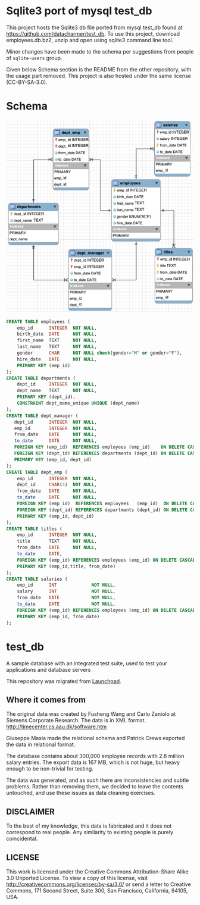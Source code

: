 # Sqlite3 port of mysql test_db

This project hosts the Sqlite3 db file ported from mysql test_db found at https://github.com/datacharmer/test_db.  To use this project, download employees.db.bz2, unzip and open using sqlite3 command line tool.

Minor changes have been made to the schema per suggestions from people of `sqlite-users` group.

Given below Schema section is the README from the other repository, with the usage part removed.  This project is also hosted under the same license (CC-BY-SA-3.0).

# Schema

![Schema Image](employees-schema.png?raw=true)

```sql
CREATE TABLE employees (
    emp_id      INTEGER  NOT NULL,
    birth_date  DATE     NOT NULL,
    first_name  TEXT     NOT NULL,
    last_name   TEXT     NOT NULL,
    gender      CHAR     NOT NULL check(gender="M" or gender="F"),    
    hire_date   DATE     NOT NULL,
    PRIMARY KEY (emp_id)
);
CREATE TABLE departments (
    dept_id     INTEGER  NOT NULL,
    dept_name   TEXT     NOT NULL,
    PRIMARY KEY (dept_id),
    CONSTRAINT dept_name_unique UNIQUE (dept_name)
);
CREATE TABLE dept_manager (
   dept_id      INTEGER  NOT NULL,
   emp_id       INTEGER  NOT NULL,
   from_date    DATE     NOT NULL,
   to_date      DATE     NOT NULL,
   FOREIGN KEY (emp_id)  REFERENCES employees (emp_id)    ON DELETE CASCADE,
   FOREIGN KEY (dept_id) REFERENCES departments (dept_id) ON DELETE CASCADE,
   PRIMARY KEY (emp_id, dept_id)
);
CREATE TABLE dept_emp (
    emp_id      INTEGER  NOT NULL,
    dept_id     CHAR(4)  NOT NULL,
    from_date   DATE     NOT NULL,
    to_date     DATE     NOT NULL,
    FOREIGN KEY (emp_id)  REFERENCES employees   (emp_id)  ON DELETE CASCADE,
    FOREIGN KEY (dept_id) REFERENCES departments (dept_id) ON DELETE CASCADE,
    PRIMARY KEY (emp_id, dept_id)
);
CREATE TABLE titles (
    emp_id      INTEGER  NOT NULL,
    title       TEXT     NOT NULL,
    from_date   DATE     NOT NULL,
    to_date     DATE,
    FOREIGN KEY (emp_id) REFERENCES employees (emp_id) ON DELETE CASCADE,
    PRIMARY KEY (emp_id,title, from_date)
);
CREATE TABLE salaries (
    emp_id      INT             NOT NULL,
    salary      INT             NOT NULL,
    from_date   DATE            NOT NULL,
    to_date     DATE            NOT NULL,
    FOREIGN KEY (emp_id) REFERENCES employees (emp_id) ON DELETE CASCADE,
    PRIMARY KEY (emp_id, from_date)
);
```

# test_db

A sample database with an integrated test suite, used to test your applications and database servers

This repository was migrated from [Launchpad](https://launchpad.net/test-db).

## Where it comes from

The original data was created by Fusheng Wang and Carlo Zaniolo at 
Siemens Corporate Research. The data is in XML format.
http://timecenter.cs.aau.dk/software.htm

Giuseppe Maxia made the relational schema and Patrick Crews exported
the data in relational format.

The database contains about 300,000 employee records with 2.8 million 
salary entries. The export data is 167 MB, which is not huge, but
heavy enough to be non-trivial for testing.

The data was generated, and as such there are inconsistencies and subtle
problems. Rather than removing them, we decided to leave the contents
untouched, and use these issues as data cleaning exercises.

## DISCLAIMER

To the best of my knowledge, this data is fabricated and
it does not correspond to real people. 
Any similarity to existing people is purely coincidental.

## LICENSE

This work is licensed under the 
Creative Commons Attribution-Share Alike 3.0 Unported License. 
To view a copy of this license, visit 
http://creativecommons.org/licenses/by-sa/3.0/ or send a letter to 
Creative Commons, 171 Second Street, Suite 300, San Francisco, 
California, 94105, USA.
